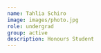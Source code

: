 ```yaml
---
name: Tahlia Schiro
image: images/photo.jpg
role: undergrad
group: active
description: Honours Student
---
```


